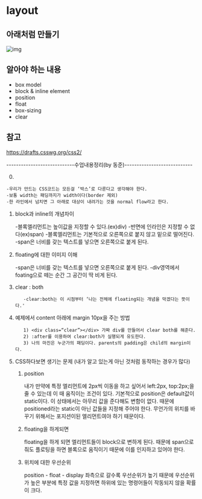 # layout

## 아래처럼 만들기
![img](https://cloud.githubusercontent.com/assets/13831179/11373068/d64b977c-9313-11e5-8e55-ead374b8fe0a.png)

## 알아야 하는 내용
- box model
- block & inline element
- position
- float
- box-sizing
- clear


## 참고
https://drafts.csswg.org/css2/

----------------------------수업내용정리(by 동준)----------------------------

0.

    -우리가 만드는 CSS코드는 모든걸 ‘박스’로 다룬다고 생각해야 한다.
    -보통 width는 패딩까지가 width이다(border 제외)
    -한 라인에서 넘치면 그 아래로 대상이 내려가는 것을 normal flow라고 한다.

1. block과 inline의 개념차이


    -블록엘리먼트는 높이값을 지정할 수 있다.(ex)div)
    -반면에 인라인은 지정할 수 없다(ex)span)
    -블록엘리먼트는 기본적으로 오른쪽으로 붙지 않고 밑으로 떨어진다.
    -span은 너비를 갖는 텍스트를 넣으면 오른쪽으로 붙게 된다.
    

2. floating에 대한 이미지 이해
 


      -span은 너비를 갖는 텍스트를 넣으면 오른쪽으로 붙게 된다.
      -div영역에서 foating으로 떼는 순간 그 공간이 딱 비게 된다.

3. clear : both
 


          -clear:both는 이 시점부터 ‘나는 전체에 floating되는 개념을 막겠다는 뜻이다.'

4. 예제에서 content 아래에 margin 10px을 주는 방법
 


          1) <div class=“clear”></div> 가짜 div를 만들어서 clear both를 해준다.
          2) :after를 이용하여 clear:both가 실행되게 유도한다.
          3) 나의 마진은 누군가의 패딩이다. parents의 padding은 child의 margin이다.

5. CSS하다보면 생기는 문제
(내가 알고 있는게 아닌 것처럼 동작하는 경우가 많다)

     1) position

          내가 만약에 특정 엘리먼트에 2px씩 이동을 하고 싶어서 left:2px, top:2px;을 줄 수 있는데
          이 때 움직이는 조건이 있다. 기본적으로 position은 default값이 static이다. 이 상태에서는
          아무리 값을 준다해도 변함이 없다. 때문에 positioned라는 static이 아닌 값들을 지정해 주어야
          한다. 무언가의 위치를 바꾸기 위해서는 포지션이된 엘리먼트여야 하기 때문이다.

     2) floating을 하게되면

          floating을 하게 되면 엘리먼트들이 block으로 변하게 된다.
          때문에 span으로 줘도 플로팅을 하면 블록으로 움직이기 때문에 이를 인지하고 있어야 한다.

     3) 위치에 대한 우선순위

          position - float - display
          좌측으로 갈수록 우선순위가 높기 때문에 우선순위가 높은 부분에 특정 값을 지정하면
          하위에 있는 명령어들이 작동되지 않을 확률이 크다.



